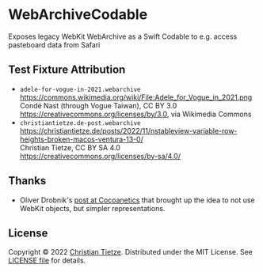 # WebArchiveCodable

Exposes legacy WebKit WebArchive as a Swift Codable to e.g. access pasteboard data from Safari


## Test Fixture Attribution

- `adele-for-vogue-in-2021.webarchive`<br>
  <https://commons.wikimedia.org/wiki/File:Adele_for_Vogue_in_2021.png><br>
  Condé Nast (through Vogue Taiwan), CC BY 3.0 <https://creativecommons.org/licenses/by/3.0>, via Wikimedia Commons
- `christiantietze.de-post.webarchive`<br>
  <https://christiantietze.de/posts/2022/11/nstableview-variable-row-heights-broken-macos-ventura-13-0/><br>
  Christian Tietze, CC BY SA 4.0 <https://creativecommons.org/licenses/by-sa/4.0/>

## Thanks

- Oliver Drobnik's [post at Cocoanetics](https://www.cocoanetics.com/2011/09/decoding-safaris-pasteboard-format/) that brought up the idea to not use WebKit objects, but simpler representations.

## License

Copyright &copy; 2022 [Christian Tietze](https://christiantietze.de). Distributed under the MIT License. See [LICENSE file](./LICENSE) for details.


